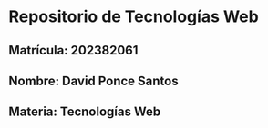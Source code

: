 # Repositorio de Tecnologías Web
## Matrícula: 202382061
## Nombre: David Ponce Santos
## Materia: Tecnologías Web
